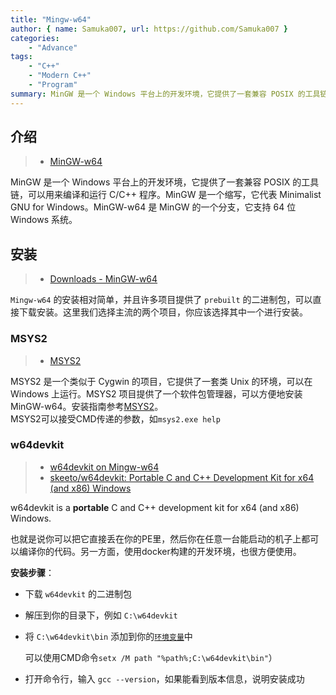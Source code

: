 ```yaml
---
title: "Mingw-w64"
author: { name: Samuka007, url: https://github.com/Samuka007 }
categories:
    - "Advance"
tags:
    - "C++"
    - "Modern C++"
    - "Program"
summary: MinGW 是一个 Windows 平台上的开发环境，它提供了一套兼容 POSIX 的工具链，可以用来编译和运行 C/C++ 程序。MinGW 是一个缩写，它代表 Minimalist GNU for Windows。MinGW-w64 是 MinGW 的一个分支，它支持 64 位 Windows 系统。
---
```


## 介绍

> - [MinGW-w64](https://www.mingw-w64.org/)

MinGW 是一个 Windows 平台上的开发环境，它提供了一套兼容 POSIX 的工具链，可以用来编译和运行 C/C++ 程序。MinGW 是一个缩写，它代表 Minimalist GNU for Windows。MinGW-w64 是 MinGW 的一个分支，它支持 64 位 Windows 系统。

## 安装

> - [Downloads - MinGW-w64](https://www.mingw-w64.org/downloads/)

`Mingw-w64` 的安装相对简单，并且许多项目提供了 `prebuilt` 的二进制包，可以直接下载安装。这里我们选择主流的两个项目，你应该选择其中一个进行安装。

### MSYS2

> - [MSYS2](https://www.msys2.org/)

MSYS2 是一个类似于 Cygwin 的项目，它提供了一套类 Unix 的环境，可以在 Windows 上运行。MSYS2 项目提供了一个软件包管理器，可以方便地安装 MinGW-w64。安装指南参考[MSYS2](https://www.msys2.org/)。  
MSYS2可以接受CMD传递的参数，如`msys2.exe help`

### w64devkit

> - [w64devkit on Mingw-w64](https://www.mingw-w64.org/downloads/#w64devkit)
> - [skeeto/w64devkit: Portable C and C++ Development Kit for x64 (and x86) Windows](https://github.com/skeeto/w64devkit)

w64devkit is a **portable** C and C++ development kit for x64 (and x86) Windows.

也就是说你可以把它直接丢在你的PE里，然后你在任意一台能启动的机子上都可以编译你的代码。另一方面，使用docker构建的开发环境，也很方便使用。

**安装步骤**：

- 下载 `w64devkit` 的二进制包
- 解压到你的目录下，例如 `C:\w64devkit`
- 将 `C:\w64devkit\bin` 添加到你的[`环境变量`]中
  
  可以使用CMD命令`setx /M path "%path%;C:\w64devkit\bin"`）
- 打开命令行，输入 `gcc --version`，如果能看到版本信息，说明安装成功

[`环境变量`]: ../environment_variable
